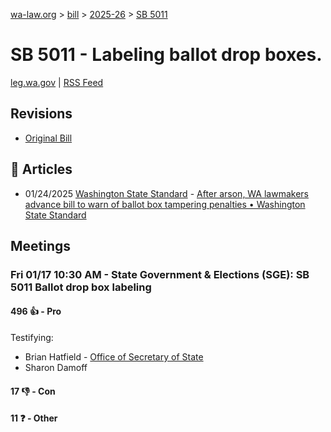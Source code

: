 [wa-law.org](/) > [bill](/bill/) > [2025-26](/bill/2025-26/) > [SB 5011](/bill/2025-26/sb/5011/)

# SB 5011 - Labeling ballot drop boxes.
[leg.wa.gov](https://app.leg.wa.gov/billsummary?BillNumber=5011&Year=2025&Initiative=false) | [RSS Feed](./rss.xml)

## Revisions
* [Original Bill](1/)

## 📰 Articles
* 01/24/2025 [Washington State Standard](/org/washington_state_standard/) - [After arson, WA lawmakers advance bill to warn of ballot box tampering penalties • Washington State Standard](https://washingtonstatestandard.com/2025/01/24/after-arson-wa-lawmakers-advance-bill-to-warn-of-ballot-box-tampering-penalties/#:~:text=Senate%20Bill%205011)

## Meetings
### Fri 01/17 10:30 AM - State Government & Elections (SGE): SB 5011 Ballot drop box labeling
#### 496 👍 - Pro
Testifying:
* Brian Hatfield - [Office of Secretary of State](/org/office_of_secretary_of_state/)
* Sharon Damoff

#### 17 👎 - Con

#### 11 ❓ - Other
